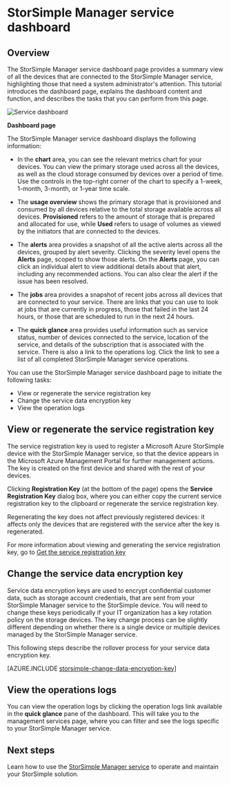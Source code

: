 <properties 
   pageTitle="StorSimple Manager service dashboard"
   description="Describes the service dashboard and explains how to use it to monitor the health of your StorSimple solution."
   services="storsimple"
   documentationCenter=""
   authors="SharS"
   manager="carolz"
   editor="tysonn" />
<tags 
   ms.service="storsimple"
   ms.devlang="na"
   ms.topic="article"
   ms.tgt_pltfrm="na"
   ms.workload="na"
   ms.date="06/15/2015"
   ms.author="v-sharos" />

# StorSimple Manager service dashboard

## Overview

The StorSimple Manager service dashboard page provides a summary view of all the devices that are connected to the StorSimple Manager service, highlighting those that need a system administrator's attention. This tutorial introduces the dashboard page, explains the dashboard content and function, and describes the tasks that you can perform from this page.

![Service dashboard](./media/storsimple-service-dashboard/HCS_ServiceDashboard.png)

**Dashboard page**

The StorSimple Manager service dashboard displays the following information:

- In the **chart** area, you can see the relevant metrics chart for your devices. You can view the primary storage used across all the devices, as well as the cloud storage consumed by devices over a period of time. Use the controls in the top-right corner of the chart to specify a 1-week, 1-month, 3-month, or 1-year time scale.

- The **usage overview** shows the primary storage that is provisioned and consumed by all devices relative to the total storage available across all devices. **Provisioned** refers to the amount of storage that is prepared and allocated for use, while **Used** refers to usage of volumes as viewed by the initiators that are connected to the devices.

- The **alerts** area provides a snapshot of all the active alerts across all the devices, grouped by alert severity. Clicking the severity level opens the **Alerts** page, scoped to show those alerts. On the **Alerts** page, you can click an individual alert to view additional details about that alert, including any recommended actions. You can also clear the alert if the issue has been resolved.

- The **jobs** area provides a snapshot of recent jobs across all devices that are connected to your service. There are links that you can use to look at jobs that are currently in progress, those that failed in the last 24 hours, or those that are scheduled to run in the next 24 hours. 

- The **quick glance** area provides useful information such as service status, number of devices connected to the service, location of the service, and details of the subscription that is associated with the service. There is also a link to the operations log. Click the link to see a list of all completed StorSimple Manager service operations.

You can use the StorSimple Manager service dashboard page to initiate the following tasks:

- View or regenerate the service registration key 
- Change the service data encryption key 
- View the operation logs 

## View or regenerate the service registration key

The service registration key is used to register a Microsoft Azure StorSimple device with the StorSimple Manager service, so that the device appears in the Microsoft Azure Management Portal for further management actions. The key is created on the first device and shared with the rest of your devices. 

Clicking **Registration Key** (at the bottom of the page) opens the **Service Registration Key** dialog box, where you can either copy the current service registration key to the clipboard or regenerate the service registration key.

Regenerating the key does not affect previously registered devices: it affects only the devices that are registered with the service after the key is regenerated.

For more information about viewing and generating the service registration key, go to [Get the service registration key](storsimple-manage-service.md#get-the-service-registration-key)

## Change the service data encryption key

Service data encryption keys are used to encrypt confidential customer data, such as storage account credentials, that are sent from your StorSimple Manager service to the StorSimple device. You will need to change these keys periodically if your IT organization has a key rotation policy on the storage devices. The key change process can be slightly different depending on whether there is a single device or multiple devices managed by the StorSimple Manager service.

This following steps describe the rollover process for your service data encryption key.

[AZURE.INCLUDE [storsimple-change-data-encryption-key](../includes/storsimple-change-data-encryption-key.md)]

## View the operations logs

You can view the operation logs by clicking the operation logs link available in the **quick glance** pane of the dashboard. This will take you to the management services page, where you can filter and see the logs specific to your StorSimple Manager service.

## Next steps

Learn how to use the [StorSimple Manager service](storsimple-manager-service-administration.md) to operate and maintain your StorSimple solution.